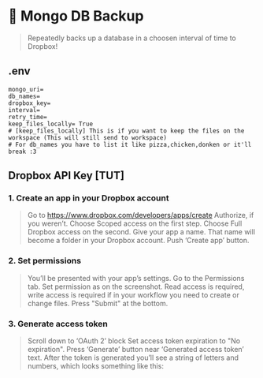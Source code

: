 # 🍃 Mongo DB Backup
> Repeatedly backs up a database in a choosen interval of time to Dropbox!


## .env
```env
mongo_uri=
db_names=
dropbox_key=
interval=
retry_time=
keep_files_locally= True
# [keep_files_locally] This is if you want to keep the files on the workspace (This will still send to workspace)
# For db_names you have to list it like pizza,chicken,donken or it'll break :3
```

## Dropbox API Key [TUT]
### 1. Create an app in your Dropbox account


  > Go to https://www.dropbox.com/developers/apps/create
  > Authorize, if you weren’t.
  > Choose Scoped access on the first step.
  > Choose Full Dropbox access on the second.
  > Give your app a name. That name will become a folder in your Dropbox account.
  > Push ‘Create app’ button.
### 2. Set permissions


 > You’ll be presented with your app’s settings.
 > Go to the Permissions tab.
 > Set permission as on the screenshot. Read access is required, write access is required if in your workflow you need to create or change files.
 > Press "Submit" at the bottom.

### 3. Generate access token
> Scroll down to ‘OAuth 2’ block
> Set access token expiration to "No expiration". 
> Press ‘Generate’ button near ‘Generated access token’ text.
> After the token is generated you’ll see a string of letters and numbers, which looks something like this:
